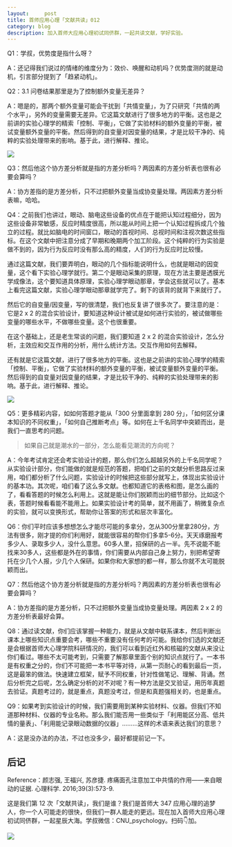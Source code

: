 ```yaml
---
layout:     post
title: 首师应用心理「文献共读」012
category: blog
description: 加入首师大应用心理初试同侪群，一起共读文献，学好实验。
---
```


Q1：学叔，优势度是指什么呀？

A：还记得我们说过的情绪的维度分为：效价、唤醒和动机吗？优势度测的就是动机，引言部分提到了「趋紧动机」。

Q2：3.1 问卷结果那里是为了控制额外变量无差异？

A：嗯是的，那两个额外变量可能会干扰到「共情变量」，为了只研究「共情的两个水平」，另外的变量需要无差异。它这篇文献进行了很多地方的平衡。这也是之前讲的实验心理学的精索「控制、平衡」，它做了实验材料的额外变量的平衡，被试变量额外变量的平衡。然后得到的自变量对因变量的结果，才是比较干净的、纯粹的实验处理带来的影响。基于此，进行解释、推论。

![](https://cnu347-1257355643.cos.ap-beijing.myqcloud.com/CNU347/exp12_01.png)

Q3：然后他这个协方差分析就是指的方差分析吗？两因素的方差分析表也很有必要会算吗？

A：协方差指的是方差分析，只不过把额外变量当成协变量处理。两因素方差分析表嘛，哈哈。

Q4：之前我们也讲过，眼动、脑电这些设备的优点在于能把认知过程细分，因为这些设备非常敏感，反应时精度很高，所以能从时间上把一个认知过程拆成几个独立的过程。就比如脑电的时间窗口，眼动的首视时间、总视时间和注视次数这些指标。在这个文献中把注意分成了早期和晚期两个加工阶段。这个纯粹的行为实验是做不到的，因为行为反应时没有那么高的精度，人们的行为反应时比较慢。

通过这篇文献，我们要弄明白，眼动的几个指标能说明什么，也就是眼动的因变量，这个看下实验心理学就行。第二个是眼动采集的原理，现在方法主要是透膜光学成像法，这个要知道具体原理，实验心理学眼动那章，学会这些就可以了。基本上看完这篇文献，实验心理学眼动那章就学完了。剩下的该背的就背下来就行了。

然后它的自变量/因变量，写的很清楚，我们也反复讲了很多次了。要注意的是：它是2 x 2 的混合实验设计，要知道这种设计被试是如何进行实验的，被试做哪些变量的哪些水平，不做哪些变量。这个也很重要。

在这个基础上，还是老生常谈的问题，我们要知道 2 x 2 的混合实验设计，怎么分析，主效应和交互作用的分析，用什么统计方法。交互作用如何去解释。

还有就是它这篇文献，进行了很多地方的平衡。这也是之前讲的实验心理学的精索「控制、平衡」，它做了实验材料的额外变量的平衡，被试变量额外变量的平衡。然后得到的自变量对因变量的结果，才是比较干净的、纯粹的实验处理带来的影响。基于此，进行解释、推论。

![](https://cnu347-1257355643.cos.ap-beijing.myqcloud.com/CNU347/exp12_02.png)

Q5：更多精彩内容，如如何答题才能从「300 分里面拿到 280 分」，「如何区分课本知识的不同权重」，「如何自己推断考点」等。如何在上千名同学中突颖而出，是我们一直思考的问题。

> 如果自己就是潮水的一部分，怎么能看见潮流的方向呢？

A：今年考试肯定还会考实验设计的题，那么你们怎么超越另外的上千名同学呢？从实验设计部分，你们能做的就是规范的答题，把咱们之前的文献分析思路反过来用，咱们都分析了什么问题，实验设计的时候把这些部分就写上，体现出实验设计的基本功。其次呢，咱们看了这么多文献。也都知道它的表格和图，是怎么画的了，看看答题的时候怎么利用上。这就是能让你们脱颖而出的细节部分。比如这个表，答题时候看看能不能用上。如果实验设计考的简单，就不用画了，稍微复杂点的实验，就可以变换形式，帮助你让答案的形式和层次丰富化。

Q6：你们平时应该多想想怎么才能尽可能的多拿分，怎从300分里拿280分，方法有很多，刚才提的你们利用好，就能很容易的帮你们多拿5-6分。天天琢磨报考多少人、录取多少人，没什么意思。60多人里，招保研的占一半。先不说能不能找来30多人，这些都是外在的事情，你们需要从内部自己身上努力，别把希望寄托在少几个人报，少几个人保研。如果你和大家想的都一样，那么你就不太可能脱颖而出。

Q7：然后他这个协方差分析就是指的方差分析吗？两因素的方差分析表也很有必要会算吗？

A：协方差指的是方差分析，只不过把额外变量当成协变量处理。两因素 2 x 2 的方差分析表最好会算。

Q8：通过读文献，你们应该掌握一种能力，就是从文献中联系课本，然后判断出课本上哪些知识点重要会考，哪些不重要没有任何考的可能。我给你们选的文献还是会根据首师大心理学院科研情况的，我们可以看到近红外和核磁的文献从来没让你们看过。哪些不太可能考到，只需要了解那章里面个别的知识点就行了。一本书是有权重之分的，你们不可能把一本书平等对待，从第一页耐心的看到最后一页，这是最笨的做法。快速建立框架，赋予不同权重，针对性做笔记、理解、背诵。然后分析完之后呢，怎么确定分析的对不对呢？有一种方法是交叉验证，用历年真题去验证。真题考过的，就是重点，真题没考过，但是和真题强相关的，也是重点。

Q9：如果考到实验设计的时候，我们需要用到某种实验材料、仪器。但我们不知道那种材料、仪器的专业名称。那么我们能否用一些类似于「利用能区分高、低共情的量表」、「利用能记录眼动数据的仪器」………这样的术语来表达我们的意思？

A：这是没办法的办法，不过也没多少，最好都提前记一下。

## 后记

Reference：颜志强, 王福兴, 苏彦捷. 疼痛面孔注意加工中共情的作用——来自眼动的证据. 心理科学. 2016;39(3):573-9.

这是我们第 12 次「文献共读」，我们是谁？我们是首师大 347 应用心理的追梦人，你一个人可能走的很快，但我们一群人能走的更远。现在加入首师大应用心理初试同侪群，一起星辰大海。学叔微信：CNU_psychology。扫码👇加。

![](https://image.cnu347.com/wechat_cnuPsychology.jpg)

